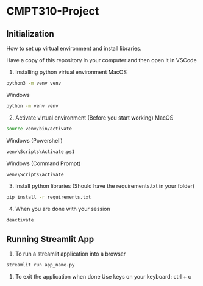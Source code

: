# CMPT310-Project

## Initialization
How to set up virtual environment and install libraries.

Have a copy of this repository in your computer and then open it in VSCode
1. Installing python virtual environment
MacOS
```bash
python3 -m venv venv
```

Windows
```bash
python -m venv venv
```

2. Activate virtual environment (Before you start working)
MacOS
```bash
source venv/bin/activate
```

Windows (Powershell)
```bash
venv\Scripts\Activate.ps1
```

Windows (Command Prompt)
```bash
venv\Scripts\activate
```

3. Install python libraries (Should have the requirements.txt in your folder)
```bash
pip install -r requirements.txt
```

4. When you are done with your session
```bash
deactivate
```

## Running Streamlit App
1. To run a streamlit application into a browser
```bash
streamlit run app_name.py
```

1. To exit the application when done
Use keys on your keyboard: ctrl + c
